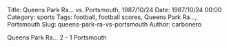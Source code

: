 Title: Queens Park Ra… vs. Portsmouth, 1987/10/24
Date: 1987/10/24 00:00
Category: sports
Tags: football, football scores, Queens Park Ra…, Portsmouth
Slug: queens-park-ra-vs-portsmouth
Author: carbonero


Queens Park Ra… 2 - 1 Portsmouth
